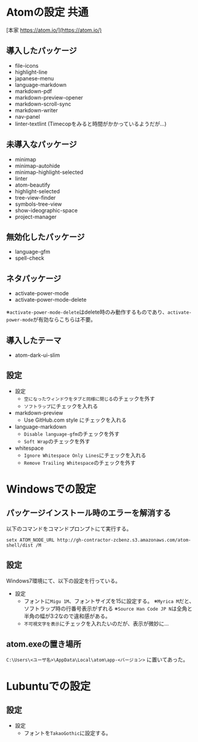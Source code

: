 Atomの設定 共通
===============

[本家 https://atom.io/](https://atom.io/)

導入したパッケージ
------------------
* file-icons
* highlight-line
* japanese-menu
* language-markdown
* markdown-pdf
* markdown-preview-opener
* markdown-scroll-sync
* markdown-writer
* nav-panel
* linter-textlint  (Timecopをみると時間がかかっているようだが...)

未導入なパッケージ
------------------
* minimap
* minimap-autohide
* minimap-highlight-selected
* linter
* atom-beautify
* highlight-selected
* tree-view-finder
* symbols-tree-view
* show-ideographic-space
* project-manager

無効化したパッケージ
--------------------
* language-gfm
* spell-check

ネタパッケージ
--------------
* activate-power-mode
* activate-power-mode-delete

※`activate-power-mode-delete`はdelete時のみ動作するものであり、`activate-power-mode`が有効ならこちらは不要。

導入したテーマ
--------------
* atom-dark-ui-slim

設定
----

* 設定
  - `空になったウィンドウをタブと同様に閉じる`のチェックを外す
  - `ソフトラップ`にチェックを入れる
* markdown-preview
  - Use GitHub.com style にチェックを入れる
* language-markdown
  - `Disable language-gfm`のチェックを外す
  - `Soft Wrap`のチェックを外す
* whitespace
  - `Ignore Whitespace Only Lines`にチェックを入れる
  - `Remove Trailing Whitespace`のチェックを外す


Windowsでの設定
===============

パッケージインストール時のエラーを解消する
------------------------------------------
以下のコマンドをコマンドプロンプトにて実行する。

    setx ATOM_NODE_URL http://gh-contractor-zcbenz.s3.amazonaws.com/atom-shell/dist /M

設定
----
Windows7環境にて、以下の設定を行っている。
* 設定
  - フォントに`Migu 1M`、フォントサイズを15に設定する。
    ※`Myrica M`だと、ソフトラップ時の行番号表示がずれる
    ※`Source Han Code JP N`は全角と半角の幅が3:2なので違和感がある。
  - `不可視文字を表示`にチェックを入れたいのだが、表示が微妙に...

atom.exeの置き場所
------------------
`C:\Users\<ユーザ名>\AppData\Local\atom\app-<バージョン>` に置いてあった。


Lubuntuでの設定
===============

設定
----

* 設定
  - フォントを`TakaoGothic`に設定する。

